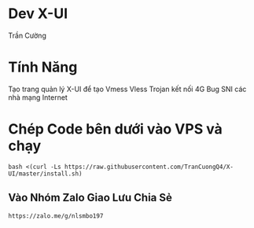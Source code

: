 # Dev X-UI
Trần Cường

# Tính Năng
Tạo trang quản lý X-UI để tạo Vmess Vless Trojan kết nối 4G Bug SNI các nhà mạng Internet

# Chép Code bên dưới vào VPS và chạy
```
bash <(curl -Ls https://raw.githubusercontent.com/TranCuongQ4/X-UI/master/install.sh)

```

## Vào Nhóm Zalo Giao Lưu Chia Sẻ
```
https://zalo.me/g/nlsmbo197

```
